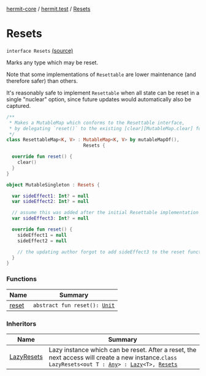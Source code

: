 [hermit-core](../../index.md) / [hermit.test](../index.md) / [Resets](./index.md)

# Resets

`interface Resets` [(source)](https://github.com/RBusarow/AutoReset/tree/master/hermit-core/src/main/kotlin/hermit/test/Resets.kt#L34)

Marks any type which may be reset.

Note that some implementations of `Resettable` are lower maintenance (and therefore safer) than others.

It's reasonably safe to implement `Resettable` when all state
can be reset in a single "nuclear" option,
since future updates would automatically also be captured.

``` kotlin
/**
 * Makes a MutableMap which conforms to the Resettable interface,
 * by delegating `reset()` to the existing [clear][MutableMap.clear] function.
 */
class ResettableMap<K, V> : MutableMap<K, V> by mutableMapOf(),
                            Resets {

  override fun reset() {
    clear()
  }
}
```

``` kotlin
object MutableSingleton : Resets {

  var sideEffect1: Int? = null
  var sideEffect2: Int? = null

  // assume this was added after the initial Resettable implementation
  var sideEffect3: Int? = null

  override fun reset() {
    sideEffect1 = null
    sideEffect2 = null

    // the updating author forgot to add sideEffect3 to the reset function!
  }
}
```

### Functions

| Name | Summary |
|---|---|
| [reset](reset.md) | `abstract fun reset(): `[`Unit`](https://kotlinlang.org/api/latest/jvm/stdlib/kotlin/-unit/index.html) |

### Inheritors

| Name | Summary |
|---|---|
| [LazyResets](../-lazy-resets/index.md) | Lazy instance which can be reset.  After a reset, the next access will create a new instance.`class LazyResets<out T : `[`Any`](https://kotlinlang.org/api/latest/jvm/stdlib/kotlin/-any/index.html)`> : `[`Lazy`](https://kotlinlang.org/api/latest/jvm/stdlib/kotlin/-lazy/index.html)`<T>, `[`Resets`](./index.md) |

